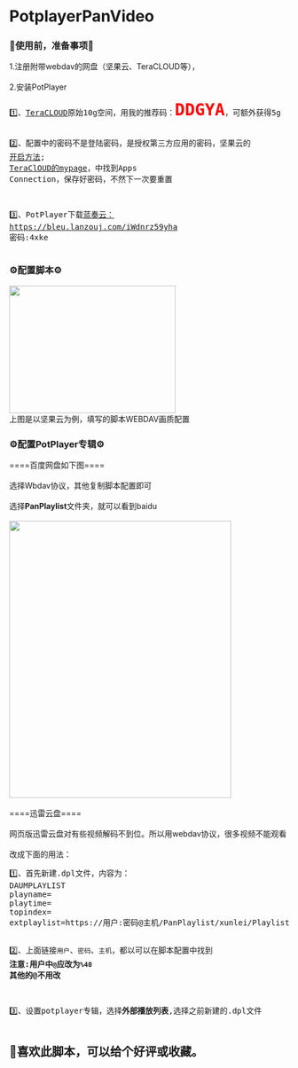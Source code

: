 # PotplayerPanVideo
<h3>📢使用前，准备事项📢</h3>
<div>1.注册附带webdav的网盘（坚果云、TeraCLOUD等），</div><br />
<div>2.安装PotPlayer</div>
<pre style="font-size: 14px;">
1️⃣、<a href="https://teracloud.jp/en/">TeraCLOUD</a>原始10g空间，用我的推荐码：<strong style="color:red;font-size: 30px;">DDGYA</strong>，可额外获得5g

2️⃣、配置中的密码不是登陆密码，是授权第三方应用的密码，坚果云的 <a href="https://help.jianguoyun.com/?p=2064" rel="nofollow">开启方法</a>;
<a href="https://teracloud.jp/en/modules/mypage/usage/">TeraClOUD的mypage</a>，中找到Apps Connection，保存好密码，不然下一次要重置

3️⃣、PotPlayer下载<a href="https://bleu.lanzouj.com/iWdnrz59yha">蓝奏云： https://bleu.lanzouj.com/iWdnrz59yha</a> 密码:4xke
</pre>
<h3>⚙配置脚本⚙</h3>
<img src='https://s3.bmp.ovh/imgs/2022/03/5350a1d8a6029b4e.png' width="300px" height="230px" />
<div>上图是以坚果云为例，填写的脚本WEBDAV画质配置</div>
<h3>⚙配置PotPlayer专辑⚙</h3>
<div>====百度网盘如下图====</div><br />
<div>选择Wbdav协议，其他复制脚本配置即可</div><br />
<div>选择<b>PanPlaylist</b>文件夹，就可以看到baidu</div><br />
<img src='https://s3.bmp.ovh/imgs/2022/03/fa8aa0ec5b55f629.png' width="400px" height="500px" /><br /><br />
<div>====迅雷云盘====</div><br />
<div>网页版迅雷云盘对有些视频解码不到位。所以用webdav协议，很多视频不能观看</div><br />
<div>改成下面的用法：</div>
<pre style="font-size: 14px;">
1️⃣、首先新建.dpl文件，内容为：
DAUMPLAYLIST
playname=
playtime=
topindex=
extplaylist=https://用户:密码@主机/PanPlaylist/xunlei/Playlist.m3u

2️⃣、上面链接<code>用户</code>、<code>密码</code>、<code>主机</code>，都以可以在脚本配置中找到
<strong>注意:用户中<code>@</code>应改为<code>%40</code> 其他的@不用改</strong>

3️⃣、设置potplayer专辑，选择<b>外部播放列表</b>,选择之前新建的.dpl文件
</pre>
<h2>🍜喜欢此脚本，可以给个好评或收藏。</h2>
